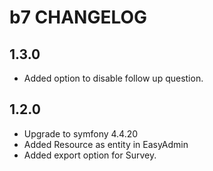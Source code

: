 # b7 CHANGELOG

## 1.3.0

* Added option to disable follow up question.

## 1.2.0

* Upgrade to symfony 4.4.20
* Added Resource as entity in EasyAdmin
* Added export option for Survey.
